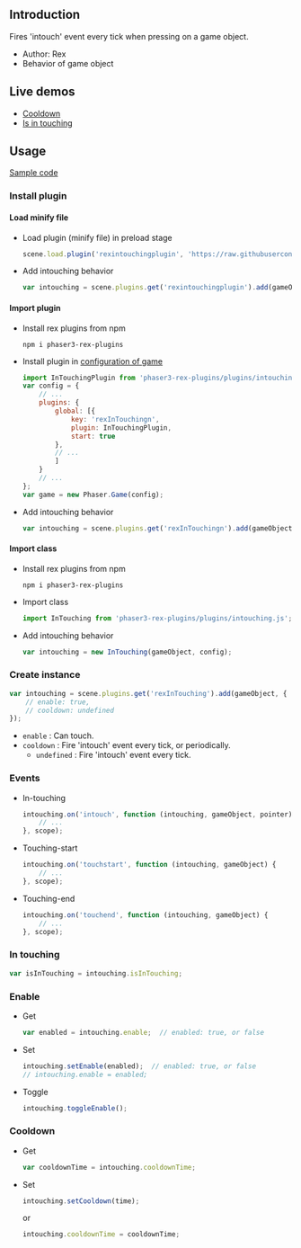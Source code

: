 ## Introduction

Fires 'intouch' event every tick when pressing on a game object.

- Author: Rex
- Behavior of game object

## Live demos

- [Cooldown](https://codepen.io/rexrainbow/pen/zYpvPwj)
- [Is in touching](https://codepen.io/rexrainbow/pen/KKopOeo)

## Usage

[Sample code](https://github.com/rexrainbow/phaser3-rex-notes/tree/master/examples/intouching)

### Install plugin

#### Load minify file

- Load plugin (minify file) in preload stage
    ```javascript
    scene.load.plugin('rexintouchingplugin', 'https://raw.githubusercontent.com/rexrainbow/phaser3-rex-notes/master/dist/rexintouchingplugin.min.js', true);
    ```
- Add intouching behavior
    ```javascript
    var intouching = scene.plugins.get('rexintouchingplugin').add(gameObject, config);
    ```

#### Import plugin

- Install rex plugins from npm
    ```
    npm i phaser3-rex-plugins
    ```
- Install plugin in [configuration of game](game.md#configuration)
    ```javascript
    import InTouchingPlugin from 'phaser3-rex-plugins/plugins/intouching-plugin.js';
    var config = {
        // ...
        plugins: {
            global: [{
                key: 'rexInTouchingn',
                plugin: InTouchingPlugin,
                start: true
            },
            // ...
            ]
        }
        // ...
    };
    var game = new Phaser.Game(config);
    ```
- Add intouching behavior
    ```javascript
    var intouching = scene.plugins.get('rexInTouchingn').add(gameObject, config);
    ```

#### Import class

- Install rex plugins from npm
    ```
    npm i phaser3-rex-plugins
    ```
- Import class
    ```javascript
    import InTouching from 'phaser3-rex-plugins/plugins/intouching.js';
    ```
- Add intouching behavior
    ```javascript
    var intouching = new InTouching(gameObject, config);
    ```

### Create instance

```javascript
var intouching = scene.plugins.get('rexInTouching').add(gameObject, {
    // enable: true,
    // cooldown: undefined
});
```

- `enable` : Can touch.
- `cooldown` : Fire 'intouch' event every tick, or periodically.
    - `undefined` : Fire 'intouch' event every tick.

### Events

- In-touching
    ```javascript
    intouching.on('intouch', function (intouching, gameObject, pointer) {
        // ...
    }, scope);
    ```
- Touching-start
    ```javascript
    intouching.on('touchstart', function (intouching, gameObject) {
        // ...
    }, scope);
    ```
- Touching-end
    ```javascript
    intouching.on('touchend', function (intouching, gameObject) {
        // ...
    }, scope);
    ```

### In touching

```javascript
var isInTouching = intouching.isInTouching;
```

### Enable

- Get
    ```javascript
    var enabled = intouching.enable;  // enabled: true, or false
    ```
- Set
    ```javascript
    intouching.setEnable(enabled);  // enabled: true, or false
    // intouching.enable = enabled;
    ```
- Toggle
    ```javascript
    intouching.toggleEnable();
    ```

### Cooldown

- Get
    ```javascript
    var cooldownTime = intouching.cooldownTime;
    ```
- Set
    ```javascript
    intouching.setCooldown(time);
    ```
    or
    ```javascript
    intouching.cooldownTime = cooldownTime;
    ```
